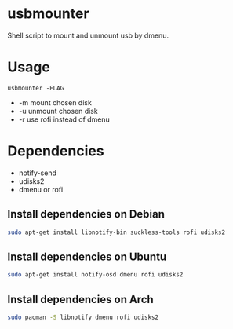 # usbmounter
Shell script to mount and unmount usb by dmenu.

# Usage
```
usbmounter -FLAG
```
- -m        mount chosen disk
- -u        unmount chosen disk
- -r        use rofi instead of dmenu

# Dependencies 
- notify-send
- udisks2
- dmenu or rofi

## Install dependencies on Debian
```bash
sudo apt-get install libnotify-bin suckless-tools rofi udisks2
```

## Install dependencies on Ubuntu
```bash
sudo apt-get install notify-osd dmenu rofi udisks2
```

## Install dependencies on Arch
```bash
sudo pacman -S libnotify dmenu rofi udisks2
```
